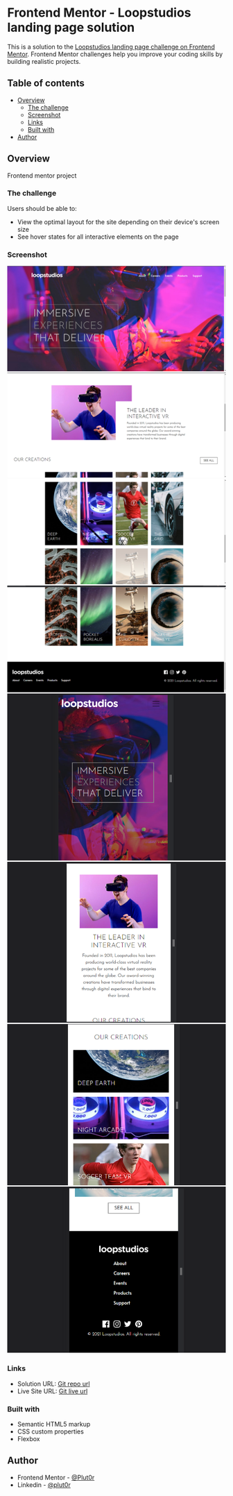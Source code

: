 # Frontend Mentor - Loopstudios landing page solution

This is a solution to the [Loopstudios landing page challenge on Frontend Mentor](https://www.frontendmentor.io/challenges/loopstudios-landing-page-N88J5Onjw). Frontend Mentor challenges help you improve your coding skills by building realistic projects. 

## Table of contents

- [Overview](#overview)
  - [The challenge](#the-challenge)
  - [Screenshot](#screenshot)
  - [Links](#links)
  - [Built with](#built-with)
- [Author](#author)


## Overview

Frontend mentor project

### The challenge

Users should be able to:

- View the optimal layout for the site depending on their device's screen size
- See hover states for all interactive elements on the page

### Screenshot

![desktop-preview-1](./resources/screenshots/desktop-preview-1%20(4).png)
![desktop-preview-2](./resources/screenshots/desktop-preview-2%20(3).png)
![desktop-preview-3](./resources/screenshots/desktop-preview-3%20(3).png)
![desktop-preview-4](./resources/screenshots/desktop-preview-4%20(3).png)
![mobile-preview-1](./resources/screenshots/mobile-preview-1%20(5).png)
![mobile-preview-2](./resources/screenshots/mobile-preview-2%20(5).png)
![mobile-preview-3](./resources/screenshots/mobile-preview-3%20(3).png)
![mobile-preview-4](./resources/screenshots/mobile-footer-preview%20(2).png)


### Links

- Solution URL: [Git repo url](https://github.com/Plut0r/loopstudio)
- Live Site URL: [Git live url](https://loopstudio-plut0r.netlify.app/)


### Built with

- Semantic HTML5 markup
- CSS custom properties
- Flexbox


## Author

- Frontend Mentor - [@Plut0r](https://www.frontendmentor.io/profile/Plut0r)
- Linkedin - [@plut0r](www.linkedin.com/in/plut0r)
